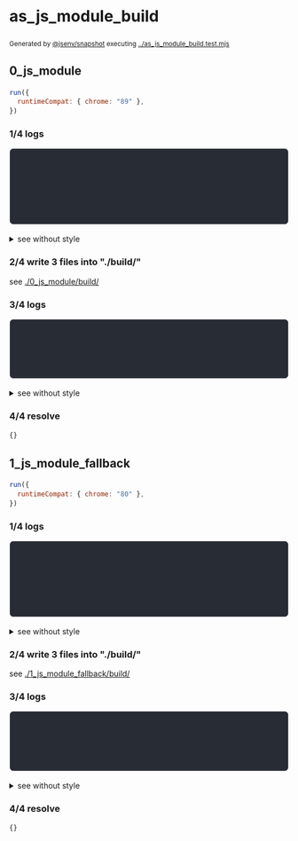 # as_js_module_build

<sub>
  Generated by <a href="https://github.com/jsenv/core/tree/main/packages/independent/snapshot">@jsenv/snapshot</a> executing <a href="../as_js_module_build.test.mjs">../as_js_module_build.test.mjs</a>
</sub>

## 0_js_module

```js
run({
  runtimeCompat: { chrome: "89" },
})
```

### 1/4 logs

![img](0_js_module/log_group.svg)

<details>
  <summary>see without style</summary>

```console

build "./main.html"
⠋ generate source graph
✔ generate source graph (done in <X> second)
⠋ generate build graph
✔ generate build graph (done in <X> second)
⠋ write files in build directory

```

</details>


### 2/4 write 3 files into "./build/"

see [./0_js_module/build/](./0_js_module/build/)

### 3/4 logs

![img](0_js_module/log_group_1.svg)

<details>
  <summary>see without style</summary>

```console
✔ write files in build directory (done in <X> second)
--- build files ---  
- html : 1 (469 B / 79 %)
- js   : 2 (126 B / 21 %)
- total: 3 (595 B / 100 %)
--------------------
```

</details>


### 4/4 resolve

```js
{}
```

## 1_js_module_fallback

```js
run({
  runtimeCompat: { chrome: "80" },
})
```

### 1/4 logs

![img](1_js_module_fallback/log_group.svg)

<details>
  <summary>see without style</summary>

```console

build "./main.html"
⠋ generate source graph
✔ generate source graph (done in <X> second)
⠋ generate build graph
✔ generate build graph (done in <X> second)
⠋ write files in build directory

```

</details>


### 2/4 write 3 files into "./build/"

see [./1_js_module_fallback/build/](./1_js_module_fallback/build/)

### 3/4 logs

![img](1_js_module_fallback/log_group_1.svg)

<details>
  <summary>see without style</summary>

```console
✔ write files in build directory (done in <X> second)
--- build files ---  
- html : 1 (17.8 kB / 97 %)
- js   : 2 (463 B / 3 %)
- total: 3 (18.2 kB / 100 %)
--------------------
```

</details>


### 4/4 resolve

```js
{}
```